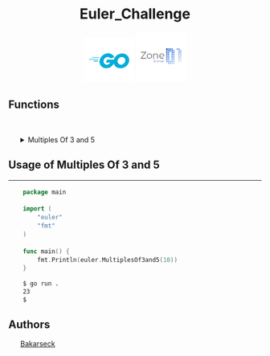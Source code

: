 <h1 align="center">Euler_Challenge</h1>

<p align="center">
    <img src="logo/golang.png" width="100px"/>
    <img src="logo/zone01.png" width="100px"/>
</p>

<h2> Functions </h2>

<br>
<ul>
    <details>
        <summary>Multiples Of 3 and 5</summary>
        <br>
        <p>&ensp; &ensp; &ensp; This Function consist to sum all the multiples of 3 and 5 who are under a given number</p>
        <br>
        <br>
    </details>
</ul>

<h2> Usage of Multiples Of 3 and 5</h2>
<hr>

```go
    package main

    import (
        "euler"
        "fmt"
    )

    func main() {
        fmt.Println(euler.MultiplesOf3and5(10))
    }
```

```console
    $ go run .
    23
    $
```



<h2>Authors</h2>
<ul>
<a href="github.com/Bakarseck" margin="10px"> Bakarseck </a>
</ul>
